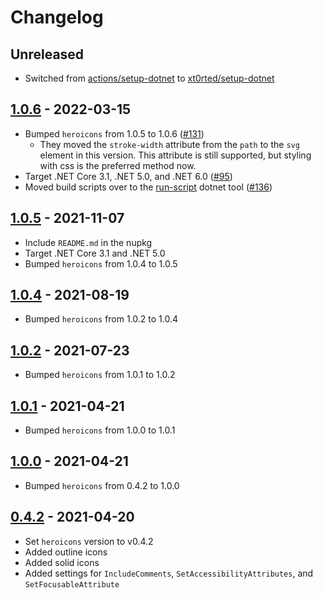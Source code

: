 # Changelog

## Unreleased

- Switched from [actions/setup-dotnet](https://github.com/actions/setup-dotnet) to [xt0rted/setup-dotnet](https://github.com/xt0rted/setup-dotnet)

## [1.0.6](https://github.com/xt0rted/heroicons-tag-helper/compare/v1.0.5...v1.0.6) - 2022-03-15

- Bumped `heroicons` from 1.0.5 to 1.0.6 ([#131](https://github.com/xt0rted/heroicons-tag-helper/pull/131))
  - They moved the `stroke-width` attribute from the `path` to the `svg` element in this version. This attribute is still supported, but styling with css is the preferred method now.
- Target .NET Core 3.1, .NET 5.0, and .NET 6.0 ([#95](https://github.com/xt0rted/heroicons-tag-helper/pull/95))
- Moved build scripts over to the [run-script](https://github.com/xt0rted/dotnet-run-script) dotnet tool ([#136](https://github.com/xt0rted/heroicons-tag-helper/pull/136))

## [1.0.5](https://github.com/xt0rted/heroicons-tag-helper/compare/v1.0.4...v1.0.5) - 2021-11-07

- Include `README.md` in the nupkg
- Target .NET Core 3.1 and .NET 5.0
- Bumped `heroicons` from 1.0.4 to 1.0.5

## [1.0.4](https://github.com/xt0rted/heroicons-tag-helper/compare/v1.0.2...v1.0.4) - 2021-08-19

- Bumped `heroicons` from 1.0.2 to 1.0.4

## [1.0.2](https://github.com/xt0rted/heroicons-tag-helper/compare/v1.0.1...v1.0.2) - 2021-07-23

- Bumped `heroicons` from 1.0.1 to 1.0.2

## [1.0.1](https://github.com/xt0rted/heroicons-tag-helper/compare/v1.0.0...v1.0.1) - 2021-04-21

- Bumped `heroicons` from 1.0.0 to 1.0.1

## [1.0.0](https://github.com/xt0rted/heroicons-tag-helper/compare/v0.4.2...v1.0.0) - 2021-04-21

- Bumped `heroicons` from 0.4.2 to 1.0.0

## [0.4.2](https://github.com/xt0rted/heroicons-tag-helper/releases/tag/v0.4.2) - 2021-04-20

- Set `heroicons` version to v0.4.2
- Added outline icons
- Added solid icons
- Added settings for `IncludeComments`, `SetAccessibilityAttributes`, and `SetFocusableAttribute`
